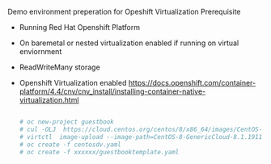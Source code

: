 Demo environment preperation for Opeshift Virtualization 
Prerequisite
- Running Red Hat Openshift Platform 
- On baremetal or nested virtualization enabled if running on virtual enviornment
- ReadWriteMany storage
- Openshift Virtualization enabled https://docs.openshift.com/container-platform/4.4/cnv/cnv_install/installing-container-native-virtualization.html 

   ```sh

   # oc new-project guestbook 
   # cul -OLJ  https://cloud.centos.org/centos/8/x86_64/images/CentOS-8-GenericCloud-8.1.1911-20200113.3.x86_64.qcow2
   # virtctl  image-upload --image-path=CentOS-8-GenericCloud-8.1.1911-20200113.3.x86_64.qcow2 --pvc-name=centos8 --access-mode=ReadOnlyMany --pvc-size=11G --wait-secs=1800  --insecure --uploadproxy-url https://cdi-uploadproxy-openshift-cnv.apps.as4xy.lp.int
   # oc create -f centosdv.yaml 
   # oc create -f xxxxxx/guestbooktemplate.yaml

   ```
